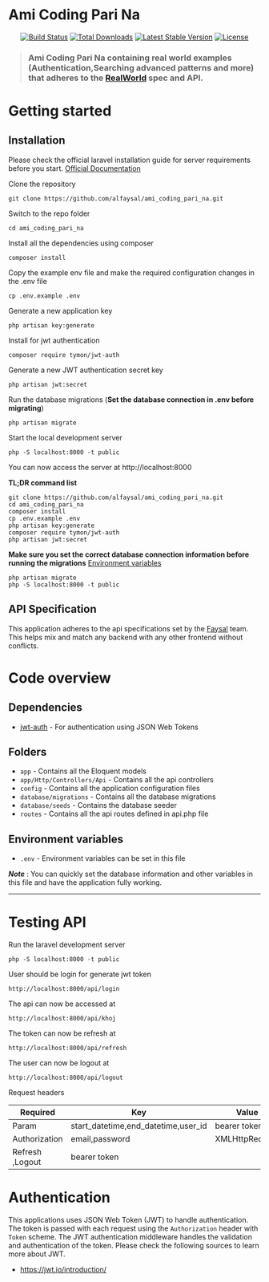# Ami Coding Pari Na

<p align="center">
<a href="https://travis-ci.org/laravel/framework"><img src="https://travis-ci.org/laravel/framework.svg" alt="Build Status"></a>
<a href="https://packagist.org/packages/laravel/framework"><img src="https://poser.pugx.org/laravel/framework/d/total.svg" alt="Total Downloads"></a>
<a href="https://packagist.org/packages/laravel/framework"><img src="https://poser.pugx.org/laravel/framework/v/stable.svg" alt="Latest Stable Version"></a>
<a href="https://packagist.org/packages/laravel/framework"><img src="https://poser.pugx.org/laravel/framework/license.svg" alt="License"></a>
</p>

> ### Ami Coding Pari Na containing real world examples (Authentication,Searching advanced patterns and more) that adheres to the [RealWorld](https://github.com/alfaysal/ami_coding_pari_na) spec and API.



# Getting started

## Installation

Please check the official laravel installation guide for server requirements before you start. [Official Documentation](https://laravel.com/docs/7.x/installation)


Clone the repository

    git clone https://github.com/alfaysal/ami_coding_pari_na.git

Switch to the repo folder

    cd ami_coding_pari_na

Install all the dependencies using composer

    composer install

Copy the example env file and make the required configuration changes in the .env file

    cp .env.example .env

Generate a new application key

    php artisan key:generate
    
Install for jwt authentication

    composer require tymon/jwt-auth
    
Generate a new JWT authentication secret key

    php artisan jwt:secret

Run the database migrations (**Set the database connection in .env before migrating**)

    php artisan migrate

Start the local development server

    php -S localhost:8000 -t public

You can now access the server at http://localhost:8000

**TL;DR command list**

    git clone https://github.com/alfaysal/ami_coding_pari_na.git
    cd ami_coding_pari_na
    composer install
    cp .env.example .env
    php artisan key:generate
    composer require tymon/jwt-auth
    php artisan jwt:secret
    
**Make sure you set the correct database connection information before running the migrations** [Environment variables](#environment-variables)

    php artisan migrate
    php -S localhost:8000 -t public



## API Specification

This application adheres to the api specifications set by the [Faysal](https://github.com/alfaysal) team. This helps mix and match any backend with any other frontend without conflicts.


# Code overview

## Dependencies

- [jwt-auth](https://github.com/tymondesigns/jwt-auth) - For authentication using JSON Web Tokens

## Folders

- `app` - Contains all the Eloquent models
- `app/Http/Controllers/Api` - Contains all the api controllers
- `config` - Contains all the application configuration files
- `database/migrations` - Contains all the database migrations
- `database/seeds` - Contains the database seeder
- `routes` - Contains all the api routes defined in api.php file

## Environment variables

- `.env` - Environment variables can be set in this file

***Note*** : You can quickly set the database information and other variables in this file and have the application fully working.

----------

# Testing API

Run the laravel development server

    php -S localhost:8000 -t public
    
User should be login for generate jwt token

    http://localhost:8000/api/login

The api can now be accessed at

    http://localhost:8000/api/khoj
    
The token can now be refresh at

    http://localhost:8000/api/refresh

The user can now be logout at

    http://localhost:8000/api/logout

Request headers

| **Required** 	| **Key**              	| **Value**            	|
|----------	|------------------	|------------------	|
| Param      	| start_datetime,end_datetime,user_id     	| bearer token 	|
| Authorization      	| email,password	| XMLHttpRequest   	|
| Refresh ,Logout     	| bearer token	|   	|


# Authentication
 
This applications uses JSON Web Token (JWT) to handle authentication. The token is passed with each request using the `Authorization` header with `Token` scheme. The JWT authentication middleware handles the validation and authentication of the token. Please check the following sources to learn more about JWT.
 
- https://jwt.io/introduction/


